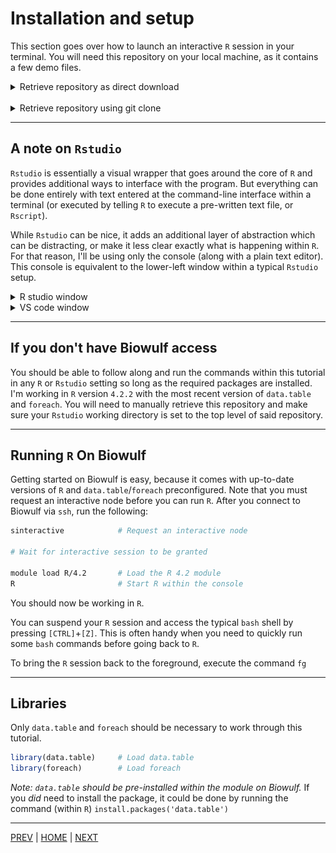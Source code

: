 # Installation and setup

This section goes over how to launch an interactive `R` session in your
terminal. You will need this repository on your local machine, as it
contains a few demo files.

<details><summary>Retrieve repository as direct download</summary>
<br>

Download this [`zip` file](https://github.com/cory-weller/data-wrangling-R/archive/refs/heads/main.zip)
and unzip the `data-wrangling-R-main` folder into a location you can
remember.  You will need to open this target location within `R` or `Rstudio`.

</details>
<br>
<details><summary>Retrieve repository using git clone</summary>
<br>

If `git` is installed on your machine (i.e. Mac and linux users):
```bash
# while you are alrady in the directory you want to download to
git clone https://github.com/cory-weller/data-wrangling-R.git
```
</details>

---

## A note on `Rstudio`
`Rstudio` is essentially a visual wrapper that goes around the core of
`R` and provides additional ways to interface with the program. But
everything can be done entirely with text entered at the command-line
interface within a terminal (or executed by telling `R` to execute a
pre-written text file, or `Rscript`).

While `Rstudio` can be nice, it adds an additional layer of abstraction
which can be distracting, or make it less clear exactly what is happening
within `R`. For that reason, I'll be using only the console (along with
a plain text editor). This console is equivalent to the lower-left window
within a typical `Rstudio` setup.

<details><summary>R studio window</summary>

![](/assets/rstudio-windows.png)
</details>

<details><summary>VS code window</summary>

![](/assets/vscode-window.png)
</details>

---

## If you don't have Biowulf access
You should be able to follow along and run the commands within this
tutorial in any `R` or `Rstudio` setting so long as the required packages
are installed. I'm working in `R` version `4.2.2` with the most recent
version of `data.table` and `foreach`. You will need to manually retrieve
this repository and make sure your `Rstudio` working directory is set
to the top level of said repository.

---

## Running `R` On Biowulf
Getting started on Biowulf is easy, because it comes with up-to-date
versions of `R` and `data.table`/`foreach` preconfigured. Note that
you must request an interactive node before you can run `R`. After you
connect to Biowulf via `ssh`, run the following:

```bash
sinteractive            # Request an interactive node

# Wait for interactive session to be granted

module load R/4.2       # Load the R 4.2 module
R                       # Start R within the console
```

You should now be working in `R`. 

You can suspend your `R` session and access the typical `bash` shell
by pressing `[CTRL]`+`[Z]`. This is often handy when you need to
quickly run some `bash` commands before going back to `R`.

To bring the `R` session back to the foreground, execute the command `fg`

---

## Libraries

Only `data.table` and `foreach` should be necessary to work through
this tutorial.
```R
library(data.table)     # Load data.table
library(foreach)        # Load foreach
```

*Note: `data.table` should be pre-installed within the module on Biowulf.*
If you *did* need to install the package, it could be done by running 
the command (within `R`) `install.packages('data.table')`

---

[PREV](/00_intro/README.md) | [HOME](/README.md) | [NEXT](B.md)